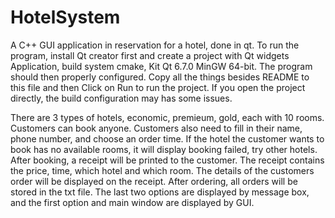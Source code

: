 # HotelSystem
A C++ GUI application in reservation for a hotel, done in qt.
To run the program, install Qt creator first and create a project with Qt widgets Application,
build system cmake, Kit Qt 6.7.0 MinGW 64-bit. The program should then properly configured.
Copy all the things besides README to this file and then Click on Run to run the project. If you
open the project directly, the build configuration may has some issues.

There are 3 types of hotels, economic, premieum, gold, each with 10 rooms. Customers can book anyone. Customers also need to
fill in their name, phone number, and choose an order time. If the hotel the customer
wants to book has no available rooms, it will display booking failed, try other hotels. After
booking, a receipt will be printed to the customer. The receipt contains the price, time,
which hotel and which room. The details of the customers order will be displayed on the
receipt. After ordering, all orders will be stored in the txt file. The last two options are
displayed by message box, and the first option and main window are displayed by GUI.

